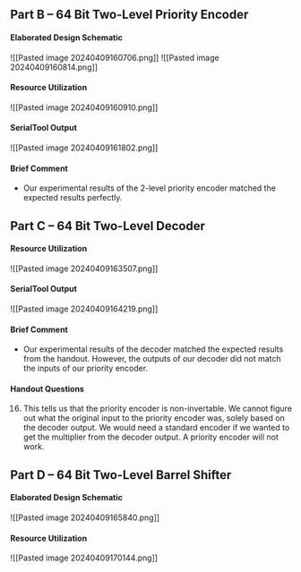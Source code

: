 ## Part B – 64 Bit Two-Level Priority Encoder
#### Elaborated Design Schematic
![[Pasted image 20240409160706.png]]
![[Pasted image 20240409160814.png]]
#### Resource Utilization
![[Pasted image 20240409160910.png]]
#### SerialTool Output
![[Pasted image 20240409161802.png]]
#### Brief Comment
- Our experimental results of the 2-level priority encoder matched the expected results perfectly.
## Part C – 64 Bit Two-Level Decoder
#### Resource Utilization
![[Pasted image 20240409163507.png]]
#### SerialTool Output
![[Pasted image 20240409164219.png]]
#### Brief Comment
- Our experimental results of the decoder matched the expected results from the handout. However, the outputs of our decoder did not match the inputs of our priority encoder.
#### Handout Questions
16. This tells us that the priority encoder is non-invertable. We cannot figure out what the original input to the priority encoder was, solely based on the decoder output. We would need a standard encoder if we wanted to get the multiplier from the decoder output. A priority encoder will not work.
## Part D – 64 Bit Two-Level Barrel Shifter
#### Elaborated Design Schematic
![[Pasted image 20240409165840.png]]
#### Resource Utilization
![[Pasted image 20240409170144.png]]
#### 